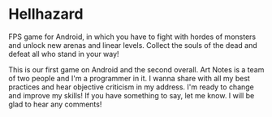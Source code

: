 # Hellhazard

FPS game for Android, in which you have to fight with hordes of monsters and unlock new arenas and linear levels. 
Collect the souls of the dead and defeat all who stand in your way!

This is our first game on Android and the second overall. 
Art Notes is a team of two people and I'm a programmer in it. 
I wanna share with all my best practices and hear objective criticism in my address. 
I'm ready to change and improve my skills! 
If you have something to say, let me know. 
I will be glad to hear any comments!
